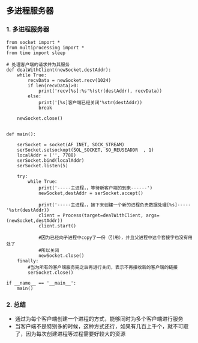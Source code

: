 ## 多进程服务器

### 1. 多进程服务器


    from socket import *
    from multiprocessing import *
    from time import sleep

    # 处理客户端的请求并为其服务
    def dealWithClient(newSocket,destAddr):
        while True:
            recvData = newSocket.recv(1024)
            if len(recvData)>0:
                print('recv[%s]:%s'%(str(destAddr), recvData))
            else:
                print('[%s]客户端已经关闭'%str(destAddr))
                break

        newSocket.close()


    def main():

        serSocket = socket(AF_INET, SOCK_STREAM)
        serSocket.setsockopt(SOL_SOCKET, SO_REUSEADDR  , 1)
        localAddr = ('', 7788)
        serSocket.bind(localAddr)
        serSocket.listen(5)

        try:
            while True:
                print('-----主进程，，等待新客户端的到来------')
                newSocket,destAddr = serSocket.accept()

                print('-----主进程，，接下来创建一个新的进程负责数据处理[%s]-----'%str(destAddr))
                client = Process(target=dealWithClient, args=(newSocket,destAddr))
                client.start()

                #因为已经向子进程中copy了一份（引用），并且父进程中这个套接字也没有用处了
                #所以关闭
                newSocket.close()
        finally:
            #当为所有的客户端服务完之后再进行关闭，表示不再接收新的客户端的链接
            serSocket.close()

    if __name__ == '__main__':
        main()  

### 2. 总结

* 通过为每个客户端创建一个进程的方式，能够同时为多个客户端进行服务  
* 当客户端不是特别多的时候，这种方式还行，如果有几百上千个，就不可取了，因为每次创建进程等过程需要好较大的资源  
